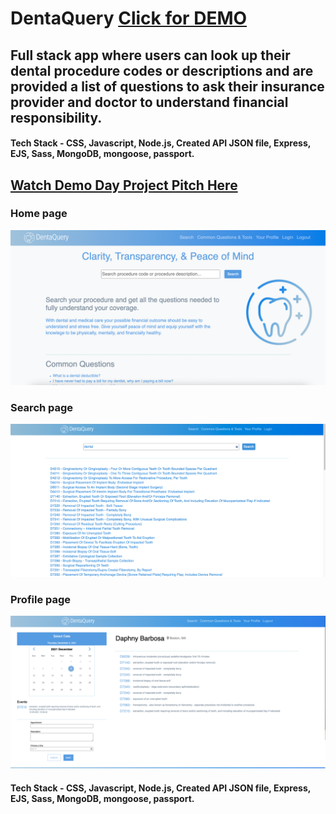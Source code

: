 # DentaQuery <a href="">Click for DEMO</a>
## Full stack app where users can look up their dental procedure codes or descriptions and are provided a list of questions to ask their insurance provider and doctor to understand financial responsibility.
#### Tech Stack - CSS, Javascript, Node.js, Created API JSON file, Express, EJS, Sass, MongoDB, mongoose, passport.

## <a href ="https://resilientcoders.wistia.com/medias/6xsimux7cs">Watch Demo Day Project Pitch Here</a>

### Home page
<img src="https://github.com/daphnyemily/DentaQuery/blob/main/DentaQuery.png">

### Search page
<img src="https://github.com/daphnyemily/DentaQuery/blob/main/searchPage.png">

### Profile page
<img src="https://github.com/daphnyemily/DentaQuery/blob/main/profilePage.png">

#### Tech Stack - CSS, Javascript, Node.js, Created API JSON file, Express, EJS, Sass, MongoDB, mongoose, passport.
